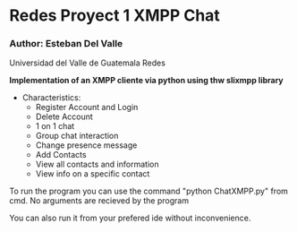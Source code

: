 # Redes Proyect 1 XMPP Chat
 
### Author: Esteban Del Valle

Universidad del Valle de Guatemala
Redes

**Implementation of an XMPP cliente via python using thw slixmpp library**

* Characteristics:
	* Register Account and Login
	* Delete Account
	* 1 on 1 chat
	* Group chat interaction
	* Change presence message
	* Add Contacts
	* View all contacts and information
	* View info on a specific contact


To run the program you can use the command "python ChatXMPP.py" from cmd. No arguments are recieved by the program

You can also run it from your prefered ide without inconvenience.